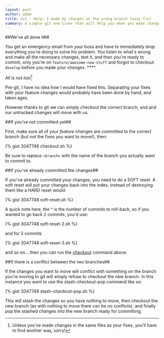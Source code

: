 ```yaml
---
layout: post
author: adam
title: Git - Help! I made my changes on the wrong branch (easy fix)
summary: A simple git one-liner that will help you when you make changes to the wrong branch
---
```


##We've all done it##

You get an emergency email from your boss and have to immediately drop everything you're doing to solve his problem.  You listen to what's wrong and make all the necessary changes, test it, and then you're ready to commit, only you're on `feature/awesome-new-stuff` and forgot to checkout `develop` before you made your changes. \*\*\*\*.

_All is not lost_[^1]

Pre-git, I have no idea how I would have fixed this.  Separating your fixes with your feature changes would probably have been done by hand, and taken ages.

However thanks to git we can simply checkout the correct branch, and and our untracked changes will move with us.

##If you've not committed yet##

First, make sure all of your *feature* changes are committed to the correct branch (but *not* the fixes you want to move!), then:

{% gist 3047748 checkout.sh %}

Be sure to replace `<branch>` with the name of the branch you actually want to commit to.

##If you've already committed the changes##

If you've already committed your changes, you need to do a SOFT reset. A soft reset will put your changes back into the index, instead of destroying them like a HARD reset would:

{% gist 3047748 soft-reset.sh %}

A quick note here, the ^ is the number of commits to roll-back, so if you wanted to go back 2 commits, you'd use:

{% gist 3047748 soft-reset-2.sh %}

and for 3 commits

{% gist 3047748 soft-reset-3.sh %}

and so on... then you can run the [checkout](#if-youve-not-committed-yet) command above.

##If there is a conflict between the two branches##

If the changes you want to move will conflict with something on the branch you're moving to git will simply refuse to checkout the new branch.  In this instance you want to use the stash-checkout-pop command like so:

{% gist 3047748 stash-checkout-pop.sh %}

This will stash the changes so you have nothing to move, then checkout the new branch (as with nothing to move there can be no conflicts), and finally pop the stashed changes into the new branch ready for committing.

[^1]: Unless you've made changes in the same files as your fixes, you'll have to find another way, sorry!
